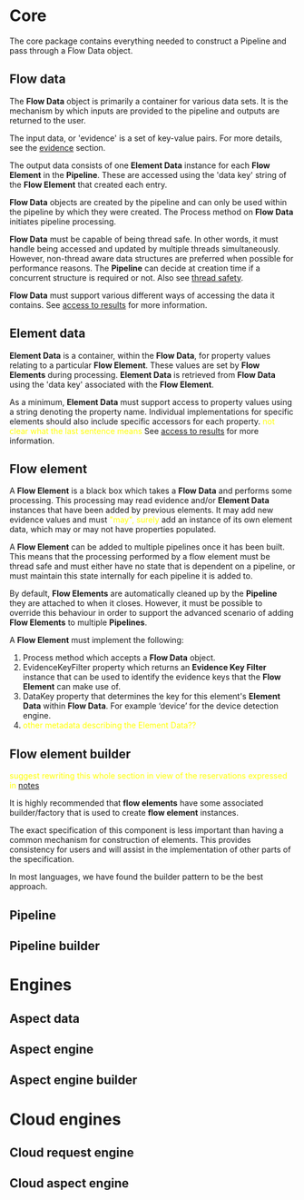 
# Core 

The core package contains everything needed to construct a Pipeline and pass through 
a Flow Data object.

## Flow data

The **Flow Data** object is primarily a container for various data sets. It is the 
mechanism by which inputs are provided to the pipeline and outputs are returned to 
the user.

The input data, or 'evidence' is a set of key-value pairs. For more details, 
see the [evidence](features/evidence.md) section.

The output data consists of one **Element Data** instance for each **Flow Element** 
in the **Pipeline**. These are accessed using the 'data key' string of the
 **Flow Element** that created each entry.

**Flow Data** objects are created by the pipeline and can only be used within the 
pipeline by which they were created. The Process method on **Flow Data** 
initiates pipeline processing.

**Flow Data** must be capable of being thread safe. In other words, it must handle 
  being accessed and updated by multiple threads simultaneously. However, non-thread 
  aware data structures are preferred when possible for performance reasons. 
  The **Pipeline** can decide at creation time if a concurrent structure is required 
  or not. Also see [thread safety](features/thread-safety.md).

**Flow Data** must support various different ways of accessing the data it contains. 
See [access to results](features/access-to-results.md) for more information.

## Element data

**Element Data** is a container, within the **Flow Data**, for property values 
relating to a particular **Flow Element**. These values are set by 
**Flow Elements** during processing. **Element Data** is retrieved from 
**Flow Data** using the 'data key' associated with the **Flow Element**.

As a minimum, **Element Data** must support access to property 
values using a string denoting the property name. Individual implementations 
for specific elements should also include specific accessors for each 
property. <span style="color:yellow">not clear what the last sentence means</span>
See [access to results](features/access-to-results.md) for more information.

## Flow element

A **Flow Element** is a black box which takes a **Flow Data** and performs some
processing. This processing may read evidence and/or **Element Data** instances
that have been added by previous elements. It may add new evidence values and
must <span style="color:yellow">"may", surely</span> add an instance of its own element data, which may 
or may not have properties populated.

A **Flow Element** can be added to multiple pipelines once it has been built.
This means that the processing performed by a flow element must be thread safe
and must either have no state that is dependent on a pipeline, or must maintain
this state internally for each pipeline it is added to.

By default, **Flow Elements** are automatically cleaned up by
the **Pipeline** they are attached to when it closes. However, it must be 
possible to override this behaviour in order to support the 
advanced scenario of adding **Flow Elements** to multiple **Pipelines**.

A **Flow Element** must implement the following:

1. Process method which accepts a **Flow Data** object.
2. EvidenceKeyFilter property which returns an **Evidence Key Filter** instance
   that can be used to identify the evidence keys that the **Flow Element** can
   make use of.
3. DataKey property that determines the key for this element's **Element Data**
   within **Flow Data**. For example ‘device’ for the device detection engine.
4. <span style="color:yellow">other metadata describing the Element Data??</span>

## Flow element builder

<span style="color:yellow"> suggest rewriting this whole section in view of the reservations
expressed in [notes](reference-implementation-notes.md)</span>

It is highly recommended that **flow elements** have some associated
builder/factory that is used to create **flow element** instances.

The exact specification of this component is less important than having a common
mechanism for construction of elements. This provides consistency for users and
will assist in the implementation of other parts of the specification.

In most languages, we have found the builder pattern to be the best approach.

## Pipeline

## Pipeline builder

# Engines

## Aspect data

## Aspect engine

## Aspect engine builder

# Cloud engines

## Cloud request engine

## Cloud aspect engine